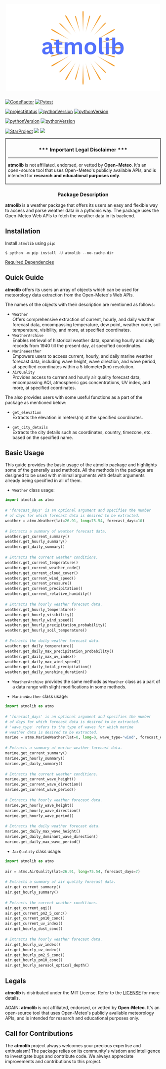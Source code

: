 <h1 align=center>
<img src="https://raw.githubusercontent.com/rahul4732saini/atmolib/main/assets/atmolib.png?raw=true" width=500>
</h1>

<a href="https://www.codefactor.io/repository/github/rahul4732saini/atmolib"><img src="https://www.codefactor.io/repository/github/rahul4732saini/atmolib/badge" alt="CodeFactor" /></a>
<a href="https://github.com/rahul4732saini/atmolib/actions/workflows/pytest.yml"><img src="https://github.com/rahul4732saini/atmolib/workflows/Pytest/badge.svg" alt="Pytest" /></a>

<a href="https://www.github.com/rahul4732saini/atmolib"><img src="https://img.shields.io/badge/status-beta-yellow" alt="projectStatus"></a>
<a href="https://www.github.com/rahul4732saini/atmolib"><img src="https://img.shields.io/badge/python-3.10+-blue?label=Python" alt="pythonVersion"></a>
<a href="https://www.github.com/rahul4732saini/atmolib"><img src="https://img.shields.io/badge/License-MIT-green" alt="pythonVersion"></a>

<a href="https://www.pypi.org/project/atmolib"><img src="https://img.shields.io/pypi/v/atmolib.svg?logo=pypi&logoColor=ffa07a&label=PyPI Version" alt="pythonVersion"></a>
<a href="https://www.pypi.org/project/atmolib"><img src="https://img.shields.io/pypi/dm/atmolib.svg?label=PyPI Downloads" alt="pythonVersion"></a>

<a href="https://www.github.com/rahul4732saini/atmolib"><img src="https://img.shields.io/github/stars/rahul4732saini/atmolib.svg?style=social&label=Star&maxAge=60" alt="StarProject"></a>
<a href="https://www.twitter.com/rahulsaini4732"><img src="https://img.shields.io/twitter/follow/rahulsaini4732?style=social&label=Follow&maxAge=60"></a>
<a href="https://www.linkedin.com/in/rahul-saini-9191a5286/)"><img src="https://img.shields.io/badge/LinkedIn-Connect-blue?style=social&logo=linkedin"></a>

<table border=1 cellpadding=10><tr><td>

<h3 align=center>*** Important Legal Disclaimer ***</h3>

---

<b>atmolib</b> is not affiliated, endorsed, or vetted by <b>Open-Meteo</b>. It's an open-source tool that uses Open-Meteo's publicly available APIs, and is intended for <b>research and educational purposes only</b>.

</td></tr></table>

<h3 align=center>Package Description</h3>

<b>atmolib</b> is a weather package that offers its users an easy and flexible way to access and parse weather data in a pythonic way. The package uses the Open-Meteo Web APIs to fetch the weather data in its backend.

## Installation

Install `atmolib` using `pip`:

```
$ python -m pip install -U atmolib --no-cache-dir
```

[Required Dependencies](./requirements.lock)

## Quick Guide

<b>atmolib</b> offers its users an array of objects which can be used for meteorology data extraction from the Open-Meteo's Web APIs.

The names of the objects with their description are mentioned as follows:

- `Weather`<br>
  Offers comprehensive extraction of current, hourly, and daily weather forecast data, encompassing temperature, dew point, weather code, soil temperature, visibility, and more, at specified coordinates.
- `WeatherArchive`<br>
  Enables retrieval of historical weather data, spanning hourly and daily records from 1940 till the present day, at specified coordinates.
- `MarineWeather`<br>
  Empowers users to access current, hourly, and daily marine weather forecast data, including wave height, wave direction, and wave period, at specified coordinates within a 5 kilometer(km) resolution.
- `AirQuality`<br>
  Provides access to current and hourly air quality forecast data, encompassing AQI, atmospheric gas concentrations, UV index, and more, at specified coordinates.

The also provides users with some useful functions as a part of the package as mentioned below:

- `get_elevation`<br>
  Extracts the elevation in meters(m) at the specified coordinates.

- `get_city_details`<br>
  Extracts the city details such as coordinates, country, timezone, etc. based on the specified name.

## Basic Usage

This guide provides the basic usage of the atmolib package and highlights some of the generally used methods.
All the methods in the package are designed to be used with minimal arguments with default
arguments already being specified in all of them.

- `Weather` class usage:

```python
import atmolib as atmo

# 'forecast_days' is an optional argument and specifies the number
# of days for which forecast data is desired to be extracted.
weather = atmo.Weather(lat=26.91, long=75.54, forecast_days=10)

# Extracts a summary of weather forecast data.
weather.get_current_summary()
weather.get_hourly_summary()
weather.get_daily_summary()

# Extracts the current weather conditions.
weather.get_current_temperature()
weather.get_current_weather_code()
weather.get_current_cloud_cover()
weather.get_current_wind_speed()
weather.get_current_pressure()
weather.get_current_precipitation()
weather.get_current_relative_humidity()

# Extracts the hourly weather forecast data.
weather.get_hourly_temperature()
weather.get_hourly_visibility()
weather.get_hourly_wind_speed()
weather.get_hourly_precipitation_probability()
weather.get_hourly_soil_temperature()

# Extracts the daily weather forecast data.
weather.get_daily_temperature()
weather.get_daily_max_precipitation_probability()
weather.get_daily_max_uv_index()
weather.get_daily_max_wind_speed()
weather.get_daily_total_precipitation()
weather.get_daily_sunshine_duration()
```

- `WeatherArchive` provides the same methods as `Weather` class as a part of a data range with slight modifications in some methods.

- `MarineWeather` class usage:

```python
import atmolib as atmo

# 'forecast_days' is an optional argument and specifies the number
# of days for which forecast data is desired to be extracted.
# 'wave_type' refers to the type of waves for which marine
# weather data is desired to be extracted.
marine = atmo.MarineWeather(lat=0, long=0, wave_type='wind', forecast_days=7)

# Extracts a summary of marine weather forecast data.
marine.get_current_summary()
marine.get_hourly_summary()
marine.get_daily_summary()

# Extracts the current weather conditions.
marine.get_current_wave_height()
marine.get_current_wave_direction()
marine.get_current_wave_period()

# Extracts the hourly weather forecast data.
marine.get_hourly_wave_height()
marine.get_hourly_wave_direction()
marine.get_hourly_wave_period()

# Extracts the daily weather forecast data.
marine.get_daily_max_wave_height()
marine.get_daily_dominant_wave_direction()
marine.get_daily_max_wave_period()
```

- `AirQuality` class usage:

```python
import atmolib as atmo

air = atmo.AirQuality(lat=26.91, long=75.54, forecast_days=7)

# Extracts a summary of air quality forecast data.
air.get_current_summary()
air.get_hourly_summary()

# Extracts the current weather conditions.
air.get_current_aqi()
air.get_current_pm2_5_conc()
air.get_current_pm10_conc()
air.get_current_uv_index()
air.get_hourly_dust_conc()

# Extracts the hourly weather forecast data.
air.get_hourly_uv_index()
air.get_hourly_uv_index()
air.get_hourly_pm2_5_conc()
air.get_hourly_pm10_conc()
air.get_hourly_aerosol_optical_depth()
```

## Legals

<b>atmolib</b> is distributed under the MIT License. Refer to the [LICENSE](./LICENSE) for more details.

AGAIN: <b>atmolib</b> is not affiliated, endorsed, or vetted by <b>Open-Meteo</b>. It's an open-source tool that uses Open-Meteo's publicly available meteorology APIs, and is intended for research and educational purposes only.

## Call for Contributions

The <b>atmolib</b> project always welcomes your precious expertise and enthusiasm!
The package relies on its community's wisdom and intelligence to investigate bugs and contribute code. We always appreciate improvements and contributions to this project.
